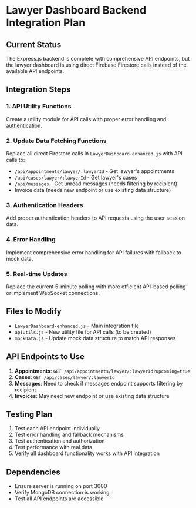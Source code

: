 # Lawyer Dashboard Backend Integration Plan

## Current Status
The Express.js backend is complete with comprehensive API endpoints, but the lawyer dashboard is using direct Firebase Firestore calls instead of the available API endpoints.

## Integration Steps

### 1. API Utility Functions
Create a utility module for API calls with proper error handling and authentication.

### 2. Update Data Fetching Functions
Replace all direct Firestore calls in `LawyerDashboard-enhanced.js` with API calls to:
- `/api/appointments/lawyer/:lawyerId` - Get lawyer's appointments
- `/api/cases/lawyer/:lawyerId` - Get lawyer's cases  
- `/api/messages` - Get unread messages (needs filtering by recipient)
- Invoice data (needs new endpoint or use existing data structure)

### 3. Authentication Headers
Add proper authentication headers to API requests using the user session data.

### 4. Error Handling
Implement comprehensive error handling for API failures with fallback to mock data.

### 5. Real-time Updates
Replace the current 5-minute polling with more efficient API-based polling or implement WebSocket connections.

## Files to Modify
- `LawyerDashboard-enhanced.js` - Main integration file
- `apiUtils.js` - New utility file for API calls (to be created)
- `mockData.js` - Update mock data structure to match API responses

## API Endpoints to Use
1. **Appointments**: `GET /api/appointments/lawyer/:lawyerId?upcoming=true`
2. **Cases**: `GET /api/cases/lawyer/:lawyerId` 
3. **Messages**: Need to check if messages endpoint supports filtering by recipient
4. **Invoices**: May need new endpoint or use existing data structure

## Testing Plan
1. Test each API endpoint individually
2. Test error handling and fallback mechanisms
3. Test authentication and authorization
4. Test performance with real data
5. Verify all dashboard functionality works with API integration

## Dependencies
- Ensure server is running on port 3000
- Verify MongoDB connection is working
- Test all API endpoints are accessible
